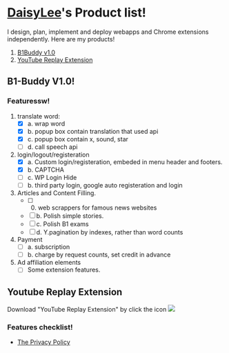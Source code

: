
<!--
**DaisyXten/DaisyXten** is a ✨ _special_ ✨ repository because its `README.md` (this file) appears on your GitHub profile.

Here are some ideas to get you started:

- 🔭 I’m currently working on ...
- 🌱 I’m currently learning ...
- 👯 I’m looking to collaborate on ...
- 🤔 I’m looking for help with ...
- 💬 Ask me about ...
- 📫 How to reach me: ...
- 😄 Pronouns: ...
- ⚡ Fun fact: ...
-->
# [DaisyLee](https://www.linkedin.com/in/danqing-li-i/)'s Product list!
I design, plan, implement and deploy webapps and Chrome extensions independently. Here are my products!

1. [B1Buddy v1.0](#product_1)
2. [YouTube Replay Extension](https://chromewebstore.google.com/detail/youtube-replay-extension/ogmkdjinbakbbhidggendkibgjiepdpe)
   
## B1-Buddy V1.0! <a name="product_1"></a>

### Featuressw!

1. translate word:
    - [x] a. wrap word
    - [x] b. popup box contain translation that used api
    - [x] c. popup box contain x, sound, star
    - [ ] d. call speech api
3. login/logout/registeration
    - [x] a. Custom login/registeration, embeded in menu header and footers.
    - [x] b. CAPTCHA
    - [ ] c. WP Login Hide
    - [ ] b. third party login, google auto registeration and login
4. Articles and Content Filling.
    - [ ] 0. web scrappers for famous news websites
    - [ ] b. Polish simple stories.
    - [ ] c. Polish B1 exams
    - [ ] d. Y.pagination by indexes, rather than word counts
6. Payment
    - [ ] a. subscription
    - [ ] b. charge by request counts, set credit in advance
7. Ad affiliation elements
   - [ ] Some extension features.

## Youtube Replay Extension
Download "YouTube Replay Extension" by click the icon [<img src="https://github.com/DaisyXten/YouTube-Replay-Privay-Policy/blob/main/icon_32_32.jpg">](https://chromewebstore.google.com/detail/youtube-replay-extension/ogmkdjinbakbbhidggendkibgjiepdpe)
### Features checklist!
- [The Privacy Policy](https://github.com/DaisyXten/YouTube-Replay-Privay-Policy/blob/main/README.md)
